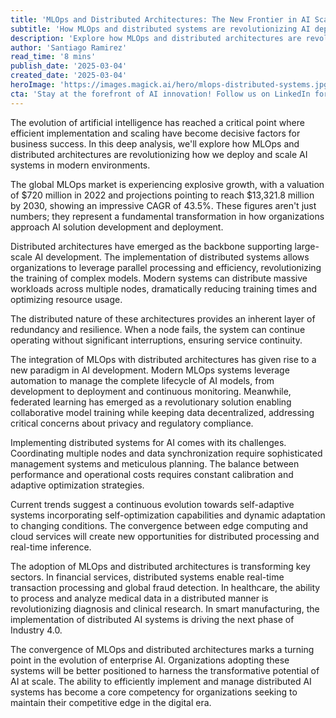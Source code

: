 ```yaml
---
title: 'MLOps and Distributed Architectures: The New Frontier in AI Scaling'
subtitle: 'How MLOps and distributed systems are revolutionizing AI deployment'
description: 'Explore how MLOps and distributed architectures are revolutionizing AI deployment and scaling. Learn about the latest trends in AI infrastructure, from parallel processing to federated learning, and discover how these technologies are transforming industries while addressing critical challenges in modern AI implementation.'
author: 'Santiago Ramirez'
read_time: '8 mins'
publish_date: '2025-03-04'
created_date: '2025-03-04'
heroImage: 'https://images.magick.ai/hero/mlops-distributed-systems.jpg'
cta: 'Stay at the forefront of AI innovation! Follow us on LinkedIn for daily insights on MLOps, distributed architectures, and the future of AI scaling.'
---
```


The evolution of artificial intelligence has reached a critical point where efficient implementation and scaling have become decisive factors for business success. In this deep analysis, we'll explore how MLOps and distributed architectures are revolutionizing how we deploy and scale AI systems in modern environments.

The global MLOps market is experiencing explosive growth, with a valuation of $720 million in 2022 and projections pointing to reach $13,321.8 million by 2030, showing an impressive CAGR of 43.5%. These figures aren't just numbers; they represent a fundamental transformation in how organizations approach AI solution development and deployment.

Distributed architectures have emerged as the backbone supporting large-scale AI development. The implementation of distributed systems allows organizations to leverage parallel processing and efficiency, revolutionizing the training of complex models. Modern systems can distribute massive workloads across multiple nodes, dramatically reducing training times and optimizing resource usage.

The distributed nature of these architectures provides an inherent layer of redundancy and resilience. When a node fails, the system can continue operating without significant interruptions, ensuring service continuity.

The integration of MLOps with distributed architectures has given rise to a new paradigm in AI development. Modern MLOps systems leverage automation to manage the complete lifecycle of AI models, from development to deployment and continuous monitoring. Meanwhile, federated learning has emerged as a revolutionary solution enabling collaborative model training while keeping data decentralized, addressing critical concerns about privacy and regulatory compliance.

Implementing distributed systems for AI comes with its challenges. Coordinating multiple nodes and data synchronization require sophisticated management systems and meticulous planning. The balance between performance and operational costs requires constant calibration and adaptive optimization strategies.

Current trends suggest a continuous evolution towards self-adaptive systems incorporating self-optimization capabilities and dynamic adaptation to changing conditions. The convergence between edge computing and cloud services will create new opportunities for distributed processing and real-time inference.

The adoption of MLOps and distributed architectures is transforming key sectors. In financial services, distributed systems enable real-time transaction processing and global fraud detection. In healthcare, the ability to process and analyze medical data in a distributed manner is revolutionizing diagnosis and clinical research. In smart manufacturing, the implementation of distributed AI systems is driving the next phase of Industry 4.0.

The convergence of MLOps and distributed architectures marks a turning point in the evolution of enterprise AI. Organizations adopting these systems will be better positioned to harness the transformative potential of AI at scale. The ability to efficiently implement and manage distributed AI systems has become a core competency for organizations seeking to maintain their competitive edge in the digital era.